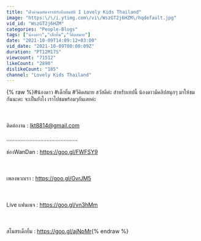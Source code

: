 ```yaml
---
title: "ฝ่าด่านมหัศจรรย์กับหีบสมบัติ I Lovely Kids Thailand"
image: "https:\/\/i.ytimg.com\/vi\/WszGT2j6HZM\/hqdefault.jpg"
vid_id: "WszGT2j6HZM"
categories: "People-Blogs"
tags: ["น้องดาว","เด็กยิ้ม","วีคิดสมาย"]
date: "2021-10-09T14:09:12+03:00"
vid_date: "2021-10-09T00:00:09Z"
duration: "PT12M17S"
viewcount: "71512"
likeCount: "2890"
dislikeCount: "185"
channel: "Lovely Kids Thailand"
---
```

{% raw %}#น้องดาว #เด็กยิ้ม #วีคิดสมาย สวัสดีค่ะ สำหรับเทปนี้ น้องดาวมีคลิปสนุกๆ มาให้ชมกันนะคะ จะเป็นยังไง เราไปชมพร้อมๆกันเลยค่ะ<br /><br /><br /><br />ติดต่องาน : lkt8814@gmail.com<br /><br />..............................................<br /><br />ช่องWanDan : <a rel="nofollow" target="blank" href="https://goo.gl/FWFSY9">https://goo.gl/FWFSY9</a><br /><br /><br /><br />เพลงพวกเรา : <a rel="nofollow" target="blank" href="https://goo.gl/GvrJM5">https://goo.gl/GvrJM5</a><br /><br /><br /><br />Live แฟนเพจ : <a rel="nofollow" target="blank" href="https://goo.gl/vn3hMm">https://goo.gl/vn3hMm</a><br /><br /><br /><br />สโมสรเด็กยิ้ม : <a rel="nofollow" target="blank" href="https://goo.gl/ajNpMr">https://goo.gl/ajNpMr</a>{% endraw %}
